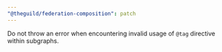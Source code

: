 ```yaml
---
"@theguild/federation-composition": patch
---
```


Do not throw an error when encountering invalid usage of `@tag` directive within subgraphs.
